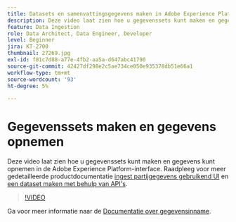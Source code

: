 ```yaml
---
title: Datasets en samenvattingsgegevens maken in Adobe Experience Platform
description: Deze video laat zien hoe u gegevenssets kunt maken en gegevens kunt opnemen in de Adobe Experience Platform-interface.
feature: Data Ingestion
role: Data Architect, Data Engineer, Developer
level: Beginner
jira: KT-2700
thumbnail: 27269.jpg
exl-id: f01c7d88-a77e-4fb2-aa5a-d647abc41790
source-git-commit: 42427df298e2c5ae734ce050e935378db51e66a1
workflow-type: tm+mt
source-wordcount: '93'
ht-degree: 5%

---
```


# Gegevenssets maken en gegevens opnemen

Deze video laat zien hoe u gegevenssets kunt maken en gegevens kunt opnemen in de Adobe Experience Platform-interface. Raadpleeg voor meer gedetailleerde productdocumentatie [ingest partijgegevens gebruikend UI](https://experienceleague.adobe.com/docs/experience-platform/ingestion/tutorials/ingest-batch-data.html) en [een dataset maken met behulp van API&#39;s](https://experienceleague.adobe.com/docs/experience-platform/catalog/datasets/create.html).

>[!VIDEO](https://video.tv.adobe.com/v/27269?quality=12&learn=on)

Ga voor meer informatie naar de [Documentatie over gegevensinname](https://experienceleague.adobe.com/docs/experience-platform/ingestion/home.html).
